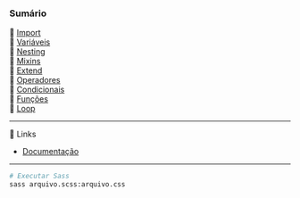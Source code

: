 ### Sumário
🔸 [Import](https://github.com/4L1C3-R4BB1T/estudos-sass/blob/main/arquivos/import.md)  
🔸 [Variáveis](https://github.com/4L1C3-R4BB1T/estudos-sass/blob/main/arquivos/variaveis.md)  
🔸 [Nesting](https://github.com/4L1C3-R4BB1T/estudos-sass/blob/main/arquivos/nesting.md)  
🔸 [Mixins](https://github.com/4L1C3-R4BB1T/estudos-sass/blob/main/arquivos/mixins.md)  
🔸 [Extend](https://github.com/4L1C3-R4BB1T/estudos-sass/blob/main/arquivos/extend.md)  
🔸 [Operadores](https://github.com/4L1C3-R4BB1T/estudos-sass/blob/main/arquivos/operadores.md)  
🔸 [Condicionais](https://github.com/4L1C3-R4BB1T/estudos-sass/blob/main/arquivos/condicionais.md)  
🔸 [Funções](https://github.com/4L1C3-R4BB1T/estudos-sass/blob/main/arquivos/funcoes.md)  
🔸 [Loop](https://github.com/4L1C3-R4BB1T/estudos-sass/blob/main/arquivos/loop.md)  

---

🔗 Links
* [Documentação](https://sass-lang.com/documentation/)  

---

```bash
# Executar Sass
sass arquivo.scss:arquivo.css
```
